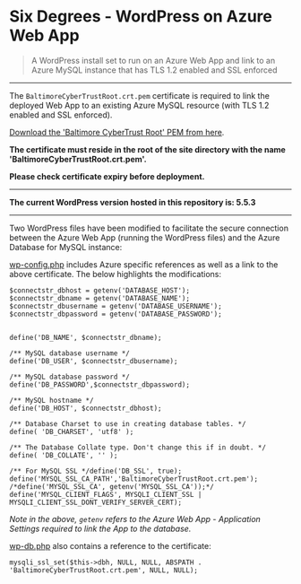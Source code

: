 # Six Degrees - WordPress on Azure Web App

> A WordPress install set to run on an Azure Web App and link to an Azure MySQL instance that has TLS 1.2 enabled and SSL enforced

---

The ```BaltimoreCyberTrustRoot.crt.pem``` certificate is required to link the deployed Web App to an existing Azure MySQL resource (with TLS 1.2 enabled and SSL enforced).

[Download the 'Baltimore CyberTrust Root' PEM from here](https://www.digicert.com/kb/digicert-root-certificates.htm).

**The certificate must reside in the root of the site directory with the name 'BaltimoreCyberTrustRoot.crt.pem'.**

**Please check certificate expiry before deployment.**

---

**The current WordPress version hosted in this repository is: 5.5.3**

---

Two WordPress files have been modified to facilitate the secure connection between the Azure Web App (running the WordPress files) and the Azure Database for MySQL instance:

[wp-config.php](wp-config.php) includes Azure specific references as well as a link to the above certificate. The below highlights the modifications:

```
$connectstr_dbhost = getenv('DATABASE_HOST');
$connectstr_dbname = getenv('DATABASE_NAME');
$connectstr_dbusername = getenv('DATABASE_USERNAME');
$connectstr_dbpassword = getenv('DATABASE_PASSWORD');


define('DB_NAME', $connectstr_dbname);

/** MySQL database username */
define('DB_USER', $connectstr_dbusername);

/** MySQL database password */
define('DB_PASSWORD',$connectstr_dbpassword);

/** MySQL hostname */
define('DB_HOST', $connectstr_dbhost);

/** Database Charset to use in creating database tables. */
define( 'DB_CHARSET', 'utf8' );

/** The Database Collate type. Don't change this if in doubt. */
define( 'DB_COLLATE', '' );

/** For MySQL SSL */define('DB_SSL', true);
define('MYSQL_SSL_CA_PATH','BaltimoreCyberTrustRoot.crt.pem');
/*define('MYSQL_SSL_CA', getenv('MYSQL_SSL_CA'));*/
define('MYSQL_CLIENT_FLAGS', MYSQLI_CLIENT_SSL | MYSQLI_CLIENT_SSL_DONT_VERIFY_SERVER_CERT);
```

*Note in the above, ```getenv``` refers to the Azure Web App - Application Settings required to link the App to the database.*

[wp-db.php](wp-includes/wp-db.php) also contains a reference to the certificate:

```
mysqli_ssl_set($this->dbh, NULL, NULL, ABSPATH . 'BaltimoreCyberTrustRoot.crt.pem', NULL, NULL);
```